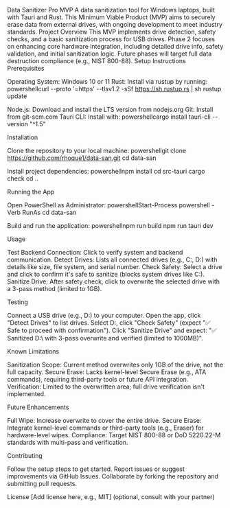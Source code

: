 Data Sanitizer Pro MVP
A data sanitization tool for Windows laptops, built with Tauri and Rust. This Minimum Viable Product (MVP) aims to securely erase data from external drives, with ongoing development to meet industry standards.
Project Overview
This MVP implements drive detection, safety checks, and a basic sanitization process for USB drives. Phase 2 focuses on enhancing core hardware integration, including detailed drive info, safety validation, and initial sanitization logic. Future phases will target full data destruction compliance (e.g., NIST 800-88).
Setup Instructions
Prerequisites

Operating System: Windows 10 or 11
Rust: Install via rustup by running:
powershellcurl --proto '=https' --tlsv1.2 -sSf https://sh.rustup.rs | sh
rustup update

Node.js: Download and install the LTS version from nodejs.org
Git: Install from git-scm.com
Tauri CLI: Install with:
powershellcargo install tauri-cli --version "^1.5"


Installation

Clone the repository to your local machine:
powershellgit clone https://github.com/rhoque1/data-san.git
cd data-san

Install project dependencies:
powershellnpm install
cd src-tauri
cargo check
cd ..


Running the App

Open PowerShell as Administrator:
powershellStart-Process powershell -Verb RunAs
cd data-san

Build and run the application:
powershellnpm run build
npm run tauri dev


Usage

Test Backend Connection: Click to verify system and backend communication.
Detect Drives: Lists all connected drives (e.g., C:, D:) with details like size, file system, and serial number.
Check Safety: Select a drive and click to confirm it's safe to sanitize (blocks system drives like C:).
Sanitize Drive: After safety check, click to overwrite the selected drive with a 3-pass method (limited to 1GB).

Testing

Connect a USB drive (e.g., D:) to your computer.
Open the app, click "Detect Drives" to list drives.
Select D:, click "Check Safety" (expect "✅ Safe to proceed with confirmation").
Click "Sanitize Drive" and expect: "✅ Sanitized D:\ with 3-pass overwrite and verified (limited to 1000MB)".

Known Limitations

Sanitization Scope: Current method overwrites only 1GB of the drive, not the full capacity.
Secure Erase: Lacks kernel-level Secure Erase (e.g., ATA commands), requiring third-party tools or future API integration.
Verification: Limited to the overwritten area; full drive verification isn't implemented.

Future Enhancements

Full Wipe: Increase overwrite to cover the entire drive.
Secure Erase: Integrate kernel-level commands or third-party tools (e.g., Eraser) for hardware-level wipes.
Compliance: Target NIST 800-88 or DoD 5220.22-M standards with multi-pass and verification.

Contributing

Follow the setup steps to get started.
Report issues or suggest improvements via GitHub Issues.
Collaborate by forking the repository and submitting pull requests.

License
[Add license here, e.g., MIT] (optional, consult with your partner)